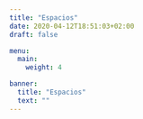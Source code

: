 ```yaml
---
title: "Espacios"
date: 2020-04-12T18:51:03+02:00
draft: false

menu:
  main:
    weight: 4

banner:
  title: "Espacios"
  text: "" 
---
```


